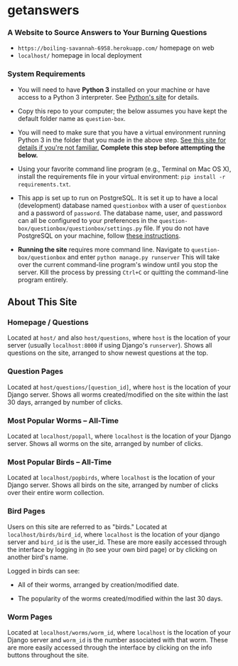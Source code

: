 # get**answers**

### A Website to Source Answers to Your Burning Questions

* `https://boiling-savannah-6958.herokuapp.com/` homepage on web
* `localhost/` homepage in local deployment

### System Requirements

* You will need to have **Python&nbsp;3** installed on your machine or have access to a Python&nbsp;3 interpreter. See [Python's site](https://www.python.org/) for details.

* Copy this repo to your computer; the below assumes you have kept the default folder name as `question-box`.

* You will need to make sure that you have a virtual environment running Python&nbsp;3 in the folder that you made in the above step. [See this site for details if you're not familiar.](http://docs.python-guide.org/en/latest/dev/virtualenvs/) **Complete this step before attempting the below.**

* Using your favorite command line program (e.g., Terminal on Mac&nbsp;OS&nbsp;X), install the requirements file in your virtual environment: `pip install -r requirements.txt`.

* This app is set up to run on PostgreSQL. It is set it up to have a local (development) database named `questionbox` with a user of `questionbox` and a password of `password`. The database name, user, and password can all be configured to your preferences in the `question-box/questionbox/questionbox/settings.py` file. If you do not have PostgreSQL on your machine, follow [these instructions](https://github.com/tiyd-python-2015-08/course-resources/blob/master/week7/PostgreSQL-and-Django.md).

* **Running the site** requires more command line. Navigate to `question-box/questionbox` and enter `python manage.py runserver` This will take over the current command-line program's window until you stop the server. Kill the process by pressing `Ctrl+C` or quitting the command-line program entirely.

## About This Site

### Homepage / Questions
Located at `host/` and also `host/questions`, where `host` is the location of your server (usually `localhost:8000` if using Django's `runserver`). Shows all questions on the site, arranged to show newest questions at the top.

### Question Pages
Located at `host/questions/[question_id]`, where `host` is the location of your Django server. Shows all worms created/modified on the site within the last 30 days, arranged by number of clicks.


### Most Popular Worms – All-Time
Located at `localhost/popall`, where `localhost` is the location of your Django server. Shows all worms on the site, arranged by number of clicks.

### Most Popular Birds – All-Time
Located at `localhost/popbirds`, where `localhost` is the location of your Django server. Shows all birds on the site, arranged by number of clicks over their entire worm collection.


### Bird Pages
Users on this site are referred to as "birds." Located at `localhost/birds/bird_id`, where `localhost` is the location of your django server and `bird_id` is the user_id. These are more easily accessed through the interface by logging in (to see your own bird page) or by clicking on another bird's name.

Logged in birds can see:

 * All of their worms, arranged by creation/modified date.

 * The popularity of the worms created/modified within the last 30 days.


### Worm Pages
Located at `localhost/worms/worm_id`, where `localhost` is the location of your Django server and `worm_id` is the number associated with that worm. These are more easily accessed through the interface by clicking on the info buttons throughout the site.
